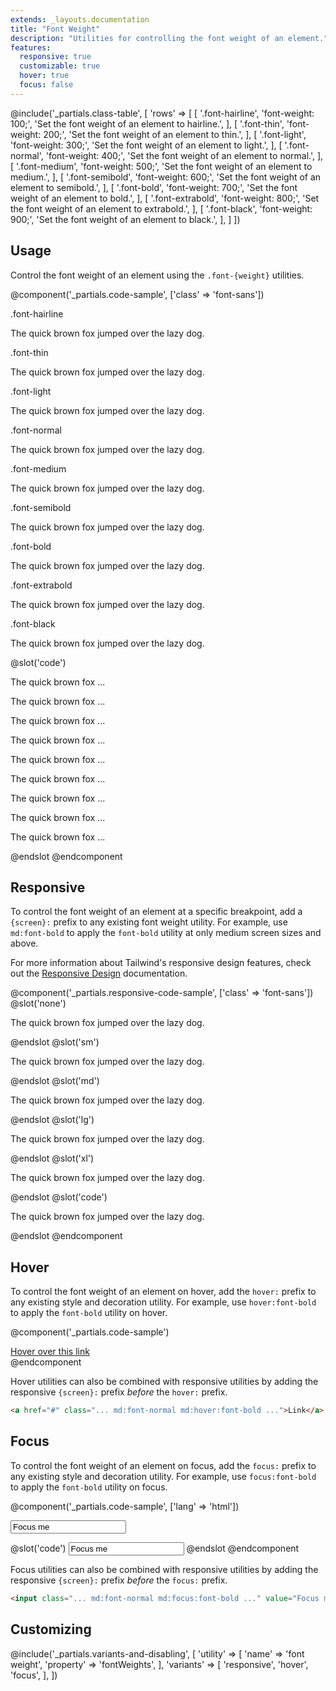 ```yaml
---
extends: _layouts.documentation
title: "Font Weight"
description: "Utilities for controlling the font weight of an element."
features:
  responsive: true
  customizable: true
  hover: true
  focus: false
---
```


@include('_partials.class-table', [
  'rows' => [
    [
      '.font-hairline',
      'font-weight: 100;',
      'Set the font weight of an element to hairline.',
    ],
    [
      '.font-thin',
      'font-weight: 200;',
      'Set the font weight of an element to thin.',
    ],
    [
      '.font-light',
      'font-weight: 300;',
      'Set the font weight of an element to light.',
    ],
    [
      '.font-normal',
      'font-weight: 400;',
      'Set the font weight of an element to normal.',
    ],
    [
      '.font-medium',
      'font-weight: 500;',
      'Set the font weight of an element to medium.',
    ],
    [
      '.font-semibold',
      'font-weight: 600;',
      'Set the font weight of an element to semibold.',
    ],
    [
      '.font-bold',
      'font-weight: 700;',
      'Set the font weight of an element to bold.',
    ],
    [
      '.font-extrabold',
      'font-weight: 800;',
      'Set the font weight of an element to extrabold.',
    ],
    [
      '.font-black',
      'font-weight: 900;',
      'Set the font weight of an element to black.',
    ],
  ]
])

## Usage

Control the font weight of an element using the `.font-{weight}` utilities.

@component('_partials.code-sample', ['class' => 'font-sans'])
<div class="mb-6">
  <p class="text-sm text-grey-dark">.font-hairline</p>
  <p class="font-hairline text-lg text-grey-darkest">The quick brown fox jumped over the lazy dog.</p>
</div>
<div class="mb-6">
  <p class="text-sm text-grey-dark">.font-thin</p>
  <p class="font-thin text-lg text-grey-darkest">The quick brown fox jumped over the lazy dog.</p>
</div>
<div class="mb-6">
  <p class="text-sm text-grey-dark">.font-light</p>
  <p class="font-light text-lg text-grey-darkest">The quick brown fox jumped over the lazy dog.</p>
</div>
<div class="mb-6">
  <p class="text-sm text-grey-dark">.font-normal</p>
  <p class="font-normal text-lg text-grey-darkest">The quick brown fox jumped over the lazy dog.</p>
</div>
<div class="mb-6">
  <p class="text-sm text-grey-dark">.font-medium</p>
  <p class="font-medium text-lg text-grey-darkest">The quick brown fox jumped over the lazy dog.</p>
</div>
<div class="mb-6">
  <p class="text-sm text-grey-dark">.font-semibold</p>
  <p class="font-semibold text-lg text-grey-darkest">The quick brown fox jumped over the lazy dog.</p>
</div>
<div class="mb-6">
  <p class="text-sm text-grey-dark">.font-bold</p>
  <p class="font-bold text-lg text-grey-darkest">The quick brown fox jumped over the lazy dog.</p>
</div>
<div class="mb-6">
  <p class="text-sm text-grey-dark">.font-extrabold</p>
  <p class="font-extrabold text-lg text-grey-darkest">The quick brown fox jumped over the lazy dog.</p>
</div>
<div>
  <p class="text-sm text-grey-dark">.font-black</p>
  <p class="font-black text-lg text-grey-darkest">The quick brown fox jumped over the lazy dog.</p>
</div>
@slot('code')
<p class="font-hairline ...">The quick brown fox ...</p>
<p class="font-thin ...">The quick brown fox ...</p>
<p class="font-light ...">The quick brown fox ...</p>
<p class="font-normal ...">The quick brown fox ...</p>
<p class="font-medium ...">The quick brown fox ...</p>
<p class="font-semibold ...">The quick brown fox ...</p>
<p class="font-bold ...">The quick brown fox ...</p>
<p class="font-extrabold ...">The quick brown fox ...</p>
<p class="font-black ...">The quick brown fox ...</p>
@endslot
@endcomponent

## Responsive

To control the font weight of an element at a specific breakpoint, add a `{screen}:` prefix to any existing font weight utility. For example, use `md:font-bold` to apply the `font-bold` utility at only medium screen sizes and above.

For more information about Tailwind's responsive design features, check out the [Responsive Design](/docs/responsive-design) documentation.

@component('_partials.responsive-code-sample', ['class' => 'font-sans'])
@slot('none')
<p class="font-normal text-lg text-grey-darkest">The quick brown fox jumped over the lazy dog.</p>
@endslot
@slot('sm')
<p class="font-bold text-lg text-grey-darkest">The quick brown fox jumped over the lazy dog.</p>
@endslot
@slot('md')
<p class="font-thin text-lg text-grey-darkest">The quick brown fox jumped over the lazy dog.</p>
@endslot
@slot('lg')
<p class="font-semibold text-lg text-grey-darkest">The quick brown fox jumped over the lazy dog.</p>
@endslot
@slot('xl')
<p class="font-black text-lg text-grey-darkest">The quick brown fox jumped over the lazy dog.</p>
@endslot
@slot('code')
<p class="none:font-normal sm:font-bold md:font-thin lg:font-semibold xl:font-black ...">The quick brown fox jumped over the lazy dog.</p>
@endslot
@endcomponent

## Hover

To control the font weight of an element on hover, add the `hover:` prefix to any existing style and decoration utility. For example, use `hover:font-bold` to apply the `font-bold` utility on hover.

@component('_partials.code-sample')
<div class="text-center text-blue-dark">
  <a href="#" class="font-normal hover:font-bold">Hover over this link</a>
</div>
@endcomponent

Hover utilities can also be combined with responsive utilities by adding the responsive `{screen}:` prefix *before* the `hover:` prefix.

```html
<a href="#" class="... md:font-normal md:hover:font-bold ...">Link</a>
```

## Focus

To control the font weight of an element on focus, add the `focus:` prefix to any existing style and decoration utility. For example, use `focus:font-bold` to apply the `font-bold` utility on focus.

@component('_partials.code-sample', ['lang' => 'html'])
<div class="max-w-xs w-full mx-auto">
  <input class="bg-white font-normal focus:font-bold focus:shadow-outline text-gray-900 appearance-none inline-block w-full text-gray-900 border rounded py-3 px-4 focus:outline-none" value="Focus me" placeholder="Focus me">
</div>

@slot('code')
<input class="font-normal focus:font-bold ..." value="Focus me">
@endslot
@endcomponent

Focus utilities can also be combined with responsive utilities by adding the responsive `{screen}:` prefix *before* the `focus:` prefix.

```html
<input class="... md:font-normal md:focus:font-bold ..." value="Focus me">
```

## Customizing

@include('_partials.variants-and-disabling', [
    'utility' => [
        'name' => 'font weight',
        'property' => 'fontWeights',
    ],
    'variants' => [
        'responsive',
        'hover',
        'focus',
    ],
])
